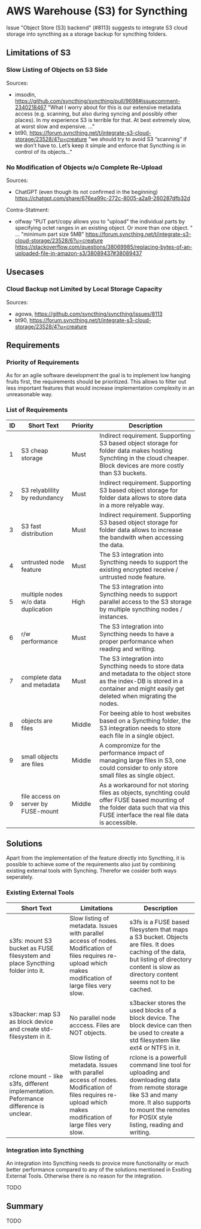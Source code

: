 # AWS Warehouse (S3) for Syncthing

Issue "Object Store (S3) backend" (#8113) suggests to integrate S3 cloud storage into syncthing as a storage backup for syncthing folders.

## Limitations of S3

### Slow Listing of Objects on S3 Side

Sources:
- imsodin, https://github.com/syncthing/syncthing/pull/9698#issuecomment-2340218467
  "What I worry about for this is our extensive metadata access (e.g. scanning, but also during syncing and possibly other places). In my experience S3 is terrible for that. At best extremely slow, at worst slow and expensive. ..."
- bt90, https://forum.syncthing.net/t/integrate-s3-cloud-storage/23528/4?u=creature
  "we should try to avoid S3 “scanning” if we don’t have to. Let’s keep it simple and enforce that Syncthing is in control of its objects..."
  
### No Modification of Objects w/o Complete Re-Upload

Sources:
- ChatGPT (even though its not confirmed in the beginning)
  https://chatgpt.com/share/676ea99c-272c-8005-a2a9-260287dfb32d

Contra-Statment:
- olfway "PUT part/copy allows you to "upload" the individual parts by specifying octet ranges in an existing object. Or more than one object. " ... "minimum part size 5MB"
  https://forum.syncthing.net/t/integrate-s3-cloud-storage/23528/6?u=creature
  https://stackoverflow.com/questions/38069985/replacing-bytes-of-an-uploaded-file-in-amazon-s3/38089437#38089437

## Usecases

### Cloud Backup not Limited by Local Storage Capacity

Sources:
- agowa, https://github.com/syncthing/syncthing/issues/8113
- bt90, https://forum.syncthing.net/t/integrate-s3-cloud-storage/23528/4?u=creature

## Requirements

### Priority of Requirements

As for an agile software development the goal is to implement low hanging fruits first,
the requirements should be prioritized.
This allows to filter out less important features that would increase implementation complexity in an unreasonable way.

### List of Requirements

| ID 	| Short Text							| Priority 	| Description	|
|---	|---									|---		|---			|
| 1  	| S3 cheap storage 						| Must  	| Indirect requirement. Supporting S3 based object storage for folder data makes hosting Synchting in the cloud cheaper. Block devices are more costly than S3 buckets.	|
| 2 	| S3 relyablility by redundancy			| Must  	| Indirect requirement. Supporting S3 based object storage for folder data allows to store data in a more relyable way. |
| 3 	| S3 fast distribution					| Must  	| Indirect requirement. Supporting S3 based object storage for folder data allows to increase the bandwith when accessing the data. |
| 4 	| untrusted node feature				| Must  	| The S3 integration into Syncthing needs to support the existing encrypted receive / untrusted node feature. |
| 5 	| multiple nodes w/o data duplication 	| High  	| The S3 integration into Syncthing needs to support parallel access to the S3 storage by multiple syncthing nodes / instances. |
| 6 	| r/w performance 						| Must  	| The S3 integration into Syncthing needs to have a proper performance when reading and writing. |
| 7 	| complete data and metadata			| Must  	| The S3 integration into Syncthing needs to store data and metadata to the object store as the index-DB is stored in a container and might easily get deleted when migrating the nodes. |
| 8 	| objects are files						| Middle  	| For beeing able to host websites based on a Syncthing folder, the S3 integration needs to store each file in a single object. |
| 9 	| small objects are files				| Middle  	| A compromize for the performance impact of managing large files in S3, one could consider to only store small files as single object. |
| 9 	| file access on server by FUSE-mount	| Middle  	| As a workaround for not storing files as objects, synchting could offer FUSE based mounting of the folder data such that via this FUSE interface the real file data is accessible. |

## Solutions

Apart from the implementation of the feature directly into Syncthing, it is possible to achieve some of the requirements also just by combining existing external tools with Synching.
Therefor we cosider both ways seperately.

### Existing External Tools

| Short Text																	| Limitations 	| Description	|
|---																			|---				|---			|
| s3fs: mount S3 bucket as FUSE filesystem and place Syncthing folder into it. 		| Slow listing of metadata. Issues with parallel access of nodes. Modification of files requires re-upload which makes modification of large files very slow.  				| s3fs is a FUSE based filesystem that maps a S3 bucket. Objects are files. It does caching of the data, but listing of directory content is slow as directory content seems not to be cached. |
| s3backer: map S3 as block device and create std-filesystem in it.	| No parallel node acccess. Files are NOT objects. | s3backer stores the used blocks of a block device. The block device can then be used to create a std filesystem like ext4 or NTFS in it.
| rclone mount - like s3fs, different implementation. Peformance difference is unclear. | Slow listing of metadata. Issues with parallel access of nodes. Modification of files requires re-upload which makes modification of large files very slow. | rclone is a powerfull command line tool for uploading and downloading data from remote storage like S3 and many more. It also supports to mount the remotes for POSIX style listing, reading and writing. |

### Integration into Syncthing

An integration into Syncthing needs to provice more functionality or much better performance compared to any of the solutions mentioned in Exsiting External Tools.
Otherwise there is no reason for the integration.

TODO

## Summary

TODO

